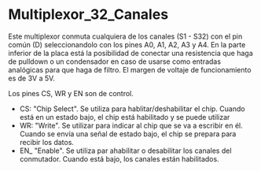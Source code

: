 # Multiplexor_32_Canales

Este multiplexor conmuta cualquiera de los canales (S1 - S32) con el pin común (D) seleccionandolo con los pines A0, A1, A2, A3 y A4.
En la parte inferior de la placa está la posibilidad de conectar una resistencia que haga de pulldown o un condensador en caso de usarse como entradas analógicas para que haga de filtro.
El margen de voltaje de funcionamiento es de 3V a 5V.

Los pines CS, WR y EN son de control.

  - CS: "Chip Select". Se utiliza para hablitar/deshabilitar el chip. Cuando está en un estado bajo, el chip está habilitado y se puede utilizar
  - WR: "Write". Se utilizar para indicar al chip que se va a escribir en él. Cuando se envía una señal de estado bajo, el chip se prepara para recibir los datos.
  - EN_ "Enable". Se utiliza par ahabilitar o desabilitar los canales del conmutador. Cuando está bajo, los canales están habilitados.
